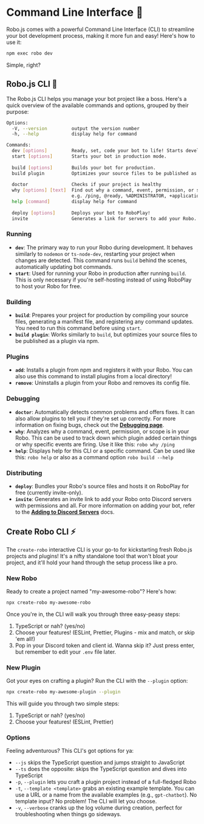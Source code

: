 # Command Line Interface 🔨

Robo.js comes with a powerful Command Line Interface (CLI) to streamline your bot development process, making it more fun and easy! Here's how to use it:

```bash
npm exec robo dev
```

Simple, right? 

## Robo.js CLI 🌟

The Robo.js CLI helps you manage your bot project like a boss. Here's a quick overview of the available commands and options, grouped by their purpose:

```sh
Options:
  -V, --version         output the version number
  -h, --help            display help for command

Commands:
  dev [options]         Ready, set, code your bot to life! Starts development mode.
  start [options]       Starts your bot in production mode.
  
  build [options]       Builds your bot for production.
  build plugin          Optimizes your source files to be published as a plugin via npm.
  
  doctor                Checks if your project is healthy
  why [options] [text]  Find out why a command, event, permission, or scope is in your Robo.
                        e.g. /ping, @ready, %ADMINISTRATOR, +applications.commands
  help [command]        display help for command
  
  deploy [options]      Deploys your bot to RoboPlay!
  invite                Generates a link for servers to add your Robo.
```

### Running

- **`dev`**: The primary way to run your Robo during development. It behaves similarly to `nodemon` or `ts-node-dev`, restarting your project when changes are detected. This command runs `build` behind the scenes, automatically updating bot commands.
- **`start`**: Used for running your Robo in production after running `build`. This is only necessary if you're self-hosting instead of using RoboPlay to host your Robo for free.

### Building

- **`build`**: Prepares your project for production by compiling your source files, generating a manifest file, and registering any command updates. You need to run this command before using `start`.
- **`build plugin`**: Works similarly to `build`, but optimizes your source files to be published as a plugin via npm.

### Plugins

- **`add`**: Installs a plugin from npm and registers it with your Robo. You can also use this command to install plugins from a local directory!
- **`remove`**: Uninstalls a plugin from your Robo and removes its config file.

### Debugging

- **`doctor`**: Automatically detects common problems and offers fixes. It can also allow plugins to tell you if they're set up correctly. For more information on fixing bugs, check out the **[Debugging page](/docs/advanced/debugging)**.
- **`why`**: Analyzes why a command, event, permission, or scope is in your Robo. This can be used to track down which plugin added certain things or why specific events are firing. Use it like this: `robo why /ping`
- **`help`**: Displays help for this CLI or a specific command. Can be used like this: `robo help` or also as a command option `robo build --help`

### Distributing

- **`deploy`**: Bundles your Robo's source files and hosts it on RoboPlay for free (currently invite-only).
- **`invite`**: Generates an invite link to add your Robo onto Discord servers with permissions and all. For more information on adding your bot, refer to the **[Adding to Discord Servers](/docs/adding-to-server)** docs.

## Create Robo CLI ⚡

The `create-robo` interactive CLI is your go-to for kickstarting fresh Robo.js projects and plugins! It's a nifty standalone tool that won't bloat your project, and it'll hold your hand through the setup process like a pro.

### New Robo

Ready to create a project named "my-awesome-robo"? Here's how:

```bash
npx create-robo my-awesome-robo
```

Once you're in, the CLI will walk you through three easy-peasy steps:

1. TypeScript or nah? (yes/no)
2. Choose your features! (ESLint, Prettier, Plugins - mix and match, or skip 'em all!)
3. Pop in your Discord token and client id. Wanna skip it? Just press enter, but remember to edit your `.env` file later.

### New Plugin

Got your eyes on crafting a plugin? Run the CLI with the `--plugin` option:

```bash
npx create-robo my-awesome-plugin --plugin
```

This will guide you through two simple steps:

1. TypeScript or nah? (yes/no)
2. Choose your features! (ESLint, Prettier)

### Options

Feeling adventurous? This CLI's got options for ya:
- `--js` skips the TypeScript question and jumps straight to JavaScript
- `--ts` does the opposite: skips the TypeScript question and dives into TypeScript
- `-p`, `--plugin` lets you craft a plugin project instead of a full-fledged Robo
- `-t`, `--template <template>` grabs an existing example template. You can use a URL or a name from the available examples (e.g., `gpt-chatbot`). No template input? No problem! The CLI will let you choose.
- `-v`, `--verbose` cranks up the log volume during creation, perfect for troubleshooting when things go sideways.
